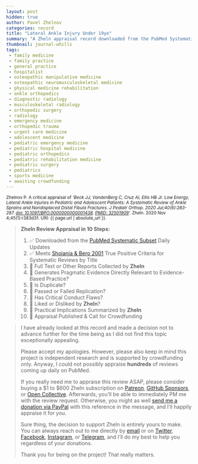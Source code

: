```yaml
---
layout: post
hidden: true
author: Pavel Zhelnov
categories: record
title: "Lateral Ankle Injury Under 19yo"
summary: "A Zheln appraisal record downloaded from the PubMed Systematic Subset daily updates."
thumbnail: journal-whills
tags:
 - family medicine
 - family practice
 - general practice
 - hospitalist
 - osteopathic manipulative medicine
 - osteopathic neuromusculoskeletal medicine
 - physical medicine rehabilitation
 - ankle orthopedics
 - diagnostic radiology
 - musculoskeletal radiology
 - orthopedic surgery
 - radiology
 - emergency medicine
 - orthopedic trauma
 - urgent care medicine
 - adolescent medicine
 - pediatric emergency medicine
 - pediatric hospital medicine
 - pediatric orthopedics
 - pediatric rehabilitation medicine
 - pediatric surgery
 - pediatrics
 - sports medicine
 - awaiting crowdfunding
---
```


<small id="citation">Zhelnov P. A critical appraisal of _‘Beck JJ, VandenBerg C, Cruz AI, Ellis HB Jr. Low Energy, Lateral Ankle Injuries in Pediatric and Adolescent Patients: A Systematic Review of Ankle Sprains and Nondisplaced Distal Fibula Fractures. J Pediatr Orthop. 2020 Jul;40(6):283-287. [doi: 10.1097/BPO.0000000000001438](https://doi.org/10.1097/BPO.0000000000001438). [PMID: 32501909](https://pubmed.gov/32501909)’._ Zheln. 2020 Nov 4;45(1):r383d31. URI: {{ page.url | absolute_url }}.</small>

> **Zheln Review Appraisal in 10 Steps:**
>
> 1. ✅ Downloaded from the [PubMed Systematic Subset](https://github.com/p1m-ortho/qs-global-ortho-search-queries/blob/global-sr-query/README.md) Daily Updates
> 2. ✅ Meets [Shojania & Bero 2001](https://www.researchgate.net/publication/11820967_Taking_Advantage_of_the_Explosion_of_Systematic_Reviews_An_Efficient_MEDLINE_Search_Strategy) True Positive Criteria for Systematic Reviews by Title
> 3. 🔄 Full Text or Other Reports Collected by **Zheln**
> 4. 🔄 Generates Pragmatic Evidence Directly Relevant to Evidence-Based Practice?
> 5. 🔄 Is Duplicate?
> 6. 🔄 Passed or Failed Replication?
> 7. 🔄 Has Critical Conduct Flaws?
> 8. 🔄 Liked or Disliked by **Zheln**?
> 9. 🔄 Practical Implications Summarized by **Zheln**
> 10. 🔄 Appraisal Published & Call for Crowdfunding

> I have already looked at this record and made a decision not to advance further for the time being as I did not find this topic exceptionally appealing.
>
> Please accept my apologies. However, please also keep in mind this project is independent research and is supported by crowdfunding only. Anyway, I could not possibly appraise **hundreds** of reviews coming up daily on PubMed.
> 
> If you really need me to appraise this review ASAP, please consider buying a $1 to $600 Zheln subscription on [Patreon](https://patreon.com/zheln), [GitHub Sponsors](https://github.com/sponsors/drzhelnov), or [Open Collective](https://opencollective.com/zheln). Afterwards, you’ll be able to immediately PM me with the review request. Otherwise, you might as well [send me a donation via PayPal](https://paypal.me/pjelnov) with this reference in the message, and I’ll happily appraise it for you.
> 
> Sure thing, the decision to support Zheln is entirely yours to make. You can always reach out to me directly by [email](mailto:pavel@zheln.com) or on [Twitter](https://twitter.com/drzhelnov), [Facebook](https://facebook.com/drzhelnov), [Instagram](https://instagram.com/igzheln), or [Telegram](https://t.me/drzhelnov), and I’ll do my best to help you regardless of your donations.
> 
> Thank you for being on the project! That really matters.
